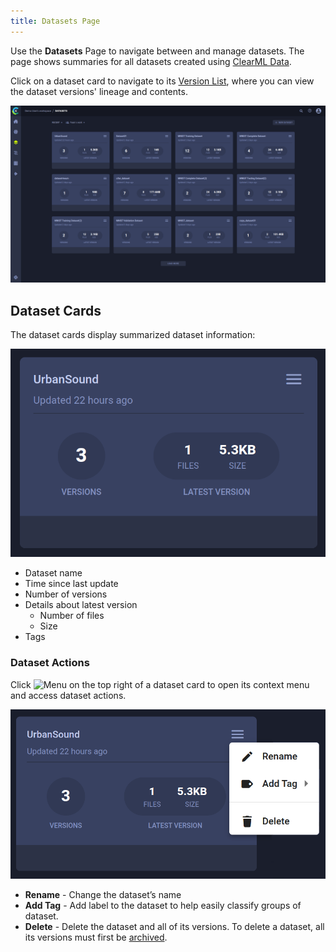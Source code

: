 ```yaml
---
title: Datasets Page
---
```


Use the **Datasets** Page to navigate between and manage datasets. The page shows summaries 
for all datasets created using [ClearML Data](../../clearml_data/clearml_data.md).

Click on a dataset card to navigate to its [Version List](webapp_dataset_viewing.md), where you can view the 
dataset versions' lineage and contents. 

![Dataset page](../../img/webapp_dataset_page.png)


## Dataset Cards

The dataset cards display summarized dataset information:

<div class="max-w-50">

![Dataset card](../../img/webapp_dataset_card.png)

</div>

* Dataset name
* Time since last update
* Number of versions
* Details about latest version
  * Number of files
  * Size
* Tags 

### Dataset Actions

Click <img src="/docs/latest/icons/ico-bars-menu.svg" alt="Menu" className="icon size-md space-sm" /> on the top right
of a dataset card to open its context menu and access dataset actions.  

<div class="max-w-50">

![Dataset context menu](../../img/webapp_dataset_card_context_menu.png)

</div>

* **Rename** - Change the dataset’s name
* **Add Tag** - Add label to the dataset to help easily classify groups of dataset.
* **Delete** - Delete the dataset and all of its versions. To delete a dataset, all its versions must first be 
  [archived](../webapp_archiving.md). 